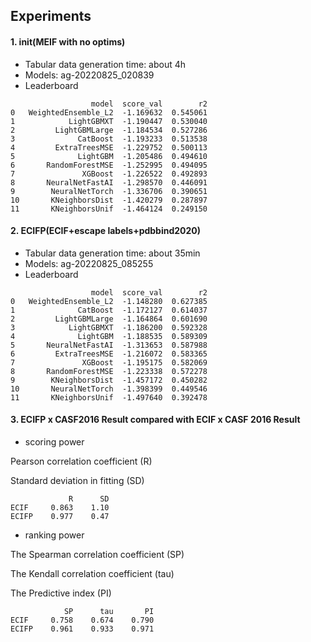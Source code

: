 ## Experiments
#### 1. init(MEIF with no optims)
- Tabular data generation time: about 4h
- Models: ag-20220825_020839
- Leaderboard
```angular2html
                  model  score_val        r2
0   WeightedEnsemble_L2  -1.169632  0.545061
1            LightGBMXT  -1.190447  0.530040
2         LightGBMLarge  -1.184534  0.527286
3              CatBoost  -1.193233  0.513538
4         ExtraTreesMSE  -1.229752  0.500113
5              LightGBM  -1.205486  0.494610
6       RandomForestMSE  -1.252995  0.494095
7               XGBoost  -1.226522  0.492893
8       NeuralNetFastAI  -1.298570  0.446091
9        NeuralNetTorch  -1.336706  0.390651
10       KNeighborsDist  -1.420279  0.287897
11       KNeighborsUnif  -1.464124  0.249150
```

#### 2. ECIFP(ECIF+escape labels+pdbbind2020)
- Tabular data generation time: about 35min
- Models: ag-20220825_085255
- Leaderboard
```angular2html
                  model  score_val        r2
0   WeightedEnsemble_L2  -1.148280  0.627385
1              CatBoost  -1.172127  0.614037
2         LightGBMLarge  -1.164864  0.601690
3            LightGBMXT  -1.186200  0.592328
4              LightGBM  -1.188535  0.589309
5       NeuralNetFastAI  -1.313653  0.587988
6         ExtraTreesMSE  -1.216072  0.583365
7               XGBoost  -1.195175  0.582069
8       RandomForestMSE  -1.223338  0.572278
9        KNeighborsDist  -1.457172  0.450282
10       NeuralNetTorch  -1.398399  0.449546
11       KNeighborsUnif  -1.497640  0.392478
```

#### 3. ECIFP x CASF2016 Result compared with ECIF x CASF 2016 Result

- scoring power

Pearson correlation coefficient (R)

Standard deviation in fitting (SD)
```angular2html
             R      SD
ECIF     0.863    1.10
ECIFP    0.977    0.47
```

- ranking power

The Spearman correlation coefficient (SP) 

The Kendall correlation coefficient (tau) 

The Predictive index (PI) 

```angular2html
            SP      tau       PI
ECIF     0.758    0.674    0.790
ECIFP    0.961    0.933    0.971
```